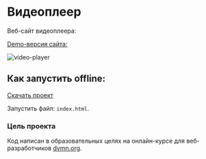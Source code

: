# Видеоплеер

Веб-сайт видеоплеера:

[Demo-версия сайта: ](https://miazigoo.github.io/video_player-/)

![video-player](https://github.com/miazigoo/video_player-/assets/55626306/68f74cdb-d512-46e7-8043-eeb3055c8638)


## Как запустить offline:

[Скачать проект](https://github.com/miazigoo/video_player-.git) 

Запустить файл:  `index.html`.

### Цель проекта

Код написан в образовательных целях на онлайн-курсе для веб-разработчиков [dvmn.org](https://dvmn.org/).
